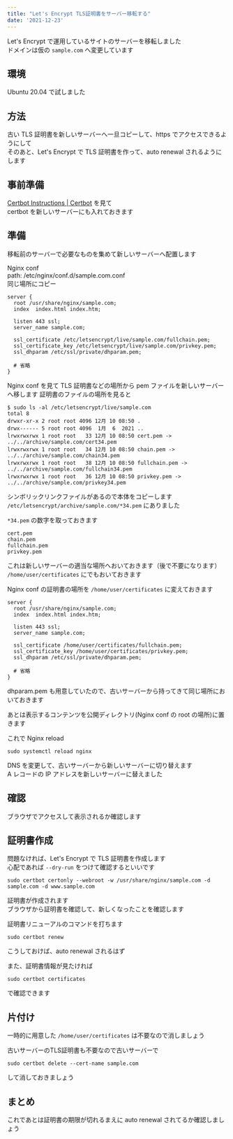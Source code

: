 ```yaml
---
title: "Let's Encrypt TLS証明書をサーバー移転する"
date: '2021-12-23'
---
```


Let's Encrypt で運用しているサイトのサーバーを移転しました  
ドメインは仮の `sample.com` へ変更しています

## 環境

Ubuntu 20.04 で試しました

## 方法

古い TLS 証明書を新しいサーバーへ一旦コピーして、https でアクセスできるようにして  
そのあと、Let's Encrypt で TLS 証明書を作って、auto renewal されるようにします

## 事前準備

[Certbot Instructions \| Certbot](https://certbot.eff.org/instructions) を見て  
certbot を新しいサーバーにも入れておきます

## 準備

移転前のサーバーで必要なものを集めて新しいサーバーへ配置します

Nginx conf  
path: /etc/nginx/conf.d/sample.com.conf  
同じ場所にコピー

```
server {
  root /usr/share/nginx/sample.com;
  index  index.html index.htm;

  listen 443 ssl;
  server_name sample.com;

  ssl_certificate /etc/letsencrypt/live/sample.com/fullchain.pem;
  ssl_certificate_key /etc/letsencrypt/live/sample.com/privkey.pem;
  ssl_dhparam /etc/ssl/private/dhparam.pem;

  # 省略
}
```

Nginx conf を見て TLS 証明書などの場所から pem ファイルを新しいサーバーへ移します
証明書のファイルの場所を見ると

```
$ sudo ls -al /etc/letsencrypt/live/sample.com
total 8
drwxr-xr-x 2 root root 4096 12月 10 08:50 .
drwx------ 5 root root 4096  1月  6  2021 ..
lrwxrwxrwx 1 root root   33 12月 10 08:50 cert.pem -> ../../archive/sample.com/cert34.pem
lrwxrwxrwx 1 root root   34 12月 10 08:50 chain.pem -> ../../archive/sample.com/chain34.pem
lrwxrwxrwx 1 root root   38 12月 10 08:50 fullchain.pem -> ../../archive/sample.com/fullchain34.pem
lrwxrwxrwx 1 root root   36 12月 10 08:50 privkey.pem -> ../../archive/sample.com/privkey34.pem
```

シンボリックリンクファイルがあるので本体をコピーします  
`/etc/letsencrypt/archive/sample.com/*34.pem` にありました

`*34.pem` の数字を取っておきます

```
cert.pem
chain.pem
fullchain.pem
privkey.pem
```

これは新しいサーバーの適当な場所へおいておきます（後で不要になります）
`/home/user/certificates` にでもおいておきます

Nginx conf の証明書の場所を `/home/user/certificates` に変えておきます

```
server {
  root /usr/share/nginx/sample.com;
  index  index.html index.htm;

  listen 443 ssl;
  server_name sample.com;

  ssl_certificate /home/user/certificates/fullchain.pem;
  ssl_certificate_key /home/user/certificates/privkey.pem;
  ssl_dhparam /etc/ssl/private/dhparam.pem;

  # 省略
}
```

dhparam.pem も用意していたので、古いサーバーから持ってきて同じ場所においておきます

あとは表示するコンテンツを公開ディレクトリ(Nginx conf の root の場所)に置きます

これで Nginx reload

```
sudo systemctl reload nginx
```

DNS を変更して、古いサーバーから新しいサーバーに切り替えます  
A レコードの IP アドレスを新しいサーバーに替えました

## 確認

ブラウザでアクセスして表示されるか確認します

## 証明書作成

問題なければ、Let's Encrypt で TLS 証明書を作成します  
心配であれば `--dry-run` をつけて確認するといいです

```
sudo certbot certonly --webroot -w /usr/share/nginx/sample.com -d sample.com -d www.sample.com
```

証明書が作成されます  
ブラウザから証明書を確認して、新しくなったことを確認します

証明書リニューアルのコマンドを打ちます

```
sudo certbot renew
```

こうしておけば、auto renewal されるはず

また、証明書情報が見たければ

```
sudo certbot certificates
```

で確認できます

## 片付け

一時的に用意した `/home/user/certificates` は不要なので消しましょう  

古いサーバーのTLS証明書も不要なので古いサーバーで  

```
sudo certbot delete --cert-name sample.com
```

して消しておきましょう

## まとめ

これであとは証明書の期限が切れるまえに auto renewal されてるか確認しましょう
